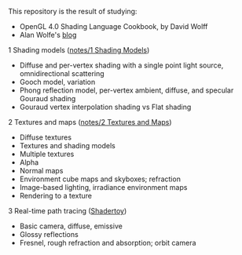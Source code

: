 This repository is the result of studying:

* OpenGL 4.0 Shading Language Cookbook, by David Wolff
* Alan Wolfe's [blog](https://blog.demofox.org)

1 Shading models ([notes/1 Shading Models](notes/Shading_Models.pdf))

* Diffuse and per-vertex shading with a single point light source, omnidirectional scattering
* Gooch model, variation
* Phong reflection model, per-vertex ambient, diffuse, and specular Gouraud shading
* Gouraud vertex interpolation shading vs Flat shading

2 Textures and maps ([notes/2 Textures and Maps](notes/Textures_and_Maps.pdf))

* Diffuse textures
* Textures and shading models
* Multiple textures
* Alpha
* Normal maps
* Environment cube maps and skyboxes; refraction
* Image-based lighting, irradiance environment maps
* Rendering to a texture

3 Real-time path tracing ([Shadertoy](https://www.shadertoy.com/view/WscyWr))

* Basic camera, diffuse, emissive
* Glossy reflections
* Fresnel, rough refraction and absorption; orbit camera